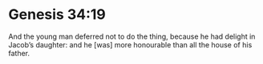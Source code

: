 # Genesis 34:19

And the young man deferred not to do the thing, because he had delight in Jacob’s daughter: and he [was] more honourable than all the house of his father.